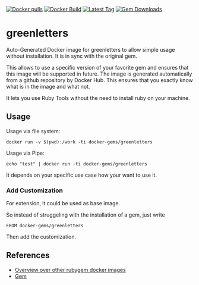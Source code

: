 [![Docker pulls](https://img.shields.io/docker/pulls/rubygem/greenletters.svg)](https://hub.docker.com/r/rubygem/greenletters/)
[![Docker Build](https://img.shields.io/docker/automated/rubygem/greenletters.svg)](https://hub.docker.com/r/rubygem/greenletters/)
[![Latest Tag](https://img.shields.io/github/tag/docker-rubygem/greenletters.svg)](https://hub.docker.com/r/rubygem/greenletters/)
[![Gem Downloads](https://img.shields.io/gem/dt/greenletters.svg)](https://rubygems.org/gems/greenletters/)
# greenletters

Auto-Generated Docker image for greenletters to allow simple usage without installation.
It is in sync with the original gem.

This allows to use a specific version of your favorite gem and ensures that this image will be supported in future.
The image is generated automatically from a github repository by Docker Hub.
This ensures that you exactly know what is in the image and what not.

It lets you use Ruby Tools without the need to install ruby on your machine.

## Usage

Usage via file system:

`docker run -v $(pwd):/work -ti docker-gems/greenletters`

Usage via Pipe:

`echo "test" | docker run -ti docker-gems/greenletters`

It depends on your specific use case how your want to use it.

### Add Customization

For extension, it could be used as base image.

So instead of struggeling with the installation of a gem, just write

`FROM docker-gems/greenletters`

Then add the customization.

## References

 - [Overview over other rubygem docker images](https://github.com/thinkbot/docker-rubygem)
 - [Gem](https://rubygems.org/gems/greenletters/)
